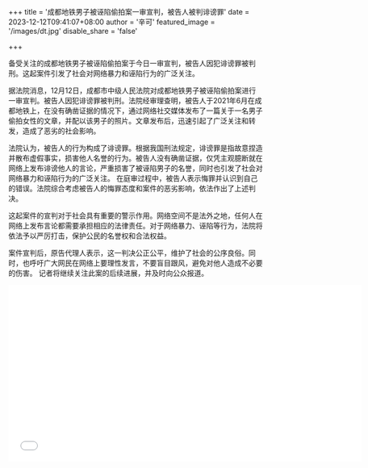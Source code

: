 +++
title = '成都地铁男子被诬陷偷拍案一审宣判，被告人被判诽谤罪'
date = 2023-12-12T09:41:07+08:00
author = '辛可'
featured_image = '/images/dt.jpg'
disable_share = 'false'

+++

备受关注的成都地铁男子被诬陷偷拍案于今日一审宣判，被告人因犯诽谤罪被判刑。这起案件引发了社会对网络暴力和诬陷行为的广泛关注。

据法院消息，12月12日，成都市中级人民法院对成都地铁男子被诬陷偷拍案进行一审宣判。被告人因犯诽谤罪被判刑。法院经审理查明，被告人于2021年6月在成都地铁上，在没有确凿证据的情况下，通过网络社交媒体发布了一篇关于一名男子偷拍女性的文章，并配以该男子的照片。文章发布后，迅速引起了广泛关注和转发，造成了恶劣的社会影响。

法院认为，被告人的行为构成了诽谤罪。根据我国刑法规定，诽谤罪是指故意捏造并散布虚假事实，损害他人名誉的行为。被告人没有确凿证据，仅凭主观臆断就在网络上发布诽谤他人的言论，严重损害了被诬陷男子的名誉，同时也引发了社会对网络暴力和诬陷行为的广泛关注。
在庭审过程中，被告人表示悔罪并认识到自己的错误。法院综合考虑被告人的悔罪态度和案件的恶劣影响，依法作出了上述判决。

这起案件的宣判对于社会具有重要的警示作用。网络空间不是法外之地，任何人在网络上发布言论都需要承担相应的法律责任。对于网络暴力、诬陷等行为，法院将依法予以严厉打击，保护公民的名誉权和合法权益。

案件宣判后，原告代理人表示，这一判决公正公平，维护了社会的公序良俗。同时，也呼吁广大网民在网络上要理性发言，不要盲目跟风，避免对他人造成不必要的伤害。
记者将继续关注此案的后续进展，并及时向公众报道。

<iframe src="//player.bilibili.com/player.html?aid=792204411&bvid=BV1CC4y1D7ag&cid=1365618206&p=1" scrolling="no" border="0" frameborder="no" framespacing="0" allowfullscreen="true" width="700px" height="350px"> </iframe>

